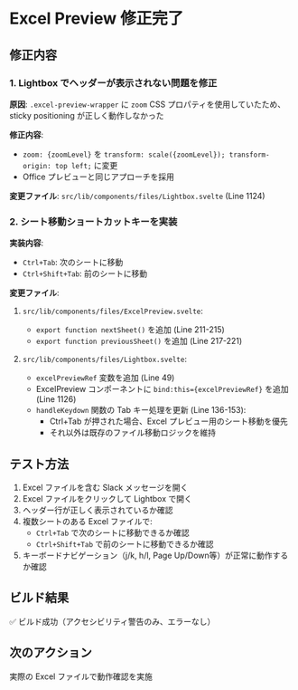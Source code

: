 # Excel Preview 修正完了

## 修正内容

### 1. Lightbox でヘッダーが表示されない問題を修正
**原因**: `.excel-preview-wrapper` に `zoom` CSS プロパティを使用していたため、sticky positioning が正しく動作しなかった

**修正内容**:
- `zoom: {zoomLevel}` を `transform: scale({zoomLevel}); transform-origin: top left;` に変更
- Office プレビューと同じアプローチを採用

**変更ファイル**: `src/lib/components/files/Lightbox.svelte` (Line 1124)

### 2. シート移動ショートカットキーを実装
**実装内容**:
- `Ctrl+Tab`: 次のシートに移動
- `Ctrl+Shift+Tab`: 前のシートに移動

**変更ファイル**:
1. `src/lib/components/files/ExcelPreview.svelte`:
   - `export function nextSheet()` を追加 (Line 211-215)
   - `export function previousSheet()` を追加 (Line 217-221)

2. `src/lib/components/files/Lightbox.svelte`:
   - `excelPreviewRef` 変数を追加 (Line 49)
   - ExcelPreview コンポーネントに `bind:this={excelPreviewRef}` を追加 (Line 1126)
   - `handleKeydown` 関数の Tab キー処理を更新 (Line 136-153):
     - Ctrl+Tab が押された場合、Excel プレビュー用のシート移動を優先
     - それ以外は既存のファイル移動ロジックを維持

## テスト方法
1. Excel ファイルを含む Slack メッセージを開く
2. Excel ファイルをクリックして Lightbox で開く
3. ヘッダー行が正しく表示されているか確認
4. 複数シートのある Excel ファイルで:
   - `Ctrl+Tab` で次のシートに移動できるか確認
   - `Ctrl+Shift+Tab` で前のシートに移動できるか確認
5. キーボードナビゲーション（j/k, h/l, Page Up/Down等）が正常に動作するか確認

## ビルド結果
✅ ビルド成功（アクセシビリティ警告のみ、エラーなし）

## 次のアクション
実際の Excel ファイルで動作確認を実施
